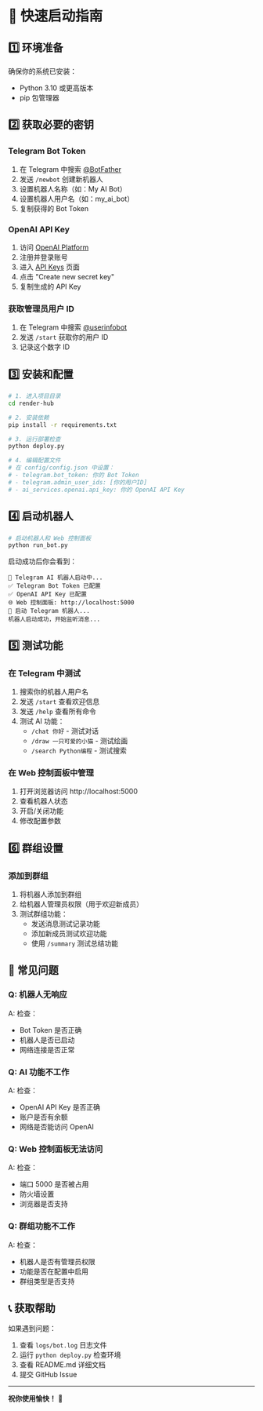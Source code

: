 # 🚀 快速启动指南

## 1️⃣ 环境准备

确保你的系统已安装：
- Python 3.10 或更高版本
- pip 包管理器

## 2️⃣ 获取必要的密钥

### Telegram Bot Token
1. 在 Telegram 中搜索 [@BotFather](https://t.me/botfather)
2. 发送 `/newbot` 创建新机器人
3. 设置机器人名称（如：My AI Bot）
4. 设置机器人用户名（如：my_ai_bot）
5. 复制获得的 Bot Token

### OpenAI API Key
1. 访问 [OpenAI Platform](https://platform.openai.com/)
2. 注册并登录账号
3. 进入 [API Keys](https://platform.openai.com/api-keys) 页面
4. 点击 "Create new secret key"
5. 复制生成的 API Key

### 获取管理员用户 ID
1. 在 Telegram 中搜索 [@userinfobot](https://t.me/userinfobot)
2. 发送 `/start` 获取你的用户 ID
3. 记录这个数字 ID

## 3️⃣ 安装和配置

```bash
# 1. 进入项目目录
cd render-hub

# 2. 安装依赖
pip install -r requirements.txt

# 3. 运行部署检查
python deploy.py

# 4. 编辑配置文件
# 在 config/config.json 中设置：
# - telegram.bot_token: 你的 Bot Token
# - telegram.admin_user_ids: [你的用户ID]
# - ai_services.openai.api_key: 你的 OpenAI API Key
```

## 4️⃣ 启动机器人

```bash
# 启动机器人和 Web 控制面板
python run_bot.py
```

启动成功后你会看到：
```
🤖 Telegram AI 机器人启动中...
✅ Telegram Bot Token 已配置
✅ OpenAI API Key 已配置
🌐 Web 控制面板: http://localhost:5000
🚀 启动 Telegram 机器人...
机器人启动成功，开始监听消息...
```

## 5️⃣ 测试功能

### 在 Telegram 中测试
1. 搜索你的机器人用户名
2. 发送 `/start` 查看欢迎信息
3. 发送 `/help` 查看所有命令
4. 测试 AI 功能：
   - `/chat 你好` - 测试对话
   - `/draw 一只可爱的小猫` - 测试绘画
   - `/search Python编程` - 测试搜索

### 在 Web 控制面板中管理
1. 打开浏览器访问 http://localhost:5000
2. 查看机器人状态
3. 开启/关闭功能
4. 修改配置参数

## 6️⃣ 群组设置

### 添加到群组
1. 将机器人添加到群组
2. 给机器人管理员权限（用于欢迎新成员）
3. 测试群组功能：
   - 发送消息测试记录功能
   - 添加新成员测试欢迎功能
   - 使用 `/summary` 测试总结功能

## 🔧 常见问题

### Q: 机器人无响应
A: 检查：
- Bot Token 是否正确
- 机器人是否已启动
- 网络连接是否正常

### Q: AI 功能不工作
A: 检查：
- OpenAI API Key 是否正确
- 账户是否有余额
- 网络是否能访问 OpenAI

### Q: Web 控制面板无法访问
A: 检查：
- 端口 5000 是否被占用
- 防火墙设置
- 浏览器是否支持

### Q: 群组功能不工作
A: 检查：
- 机器人是否有管理员权限
- 功能是否在配置中启用
- 群组类型是否支持

## 📞 获取帮助

如果遇到问题：
1. 查看 `logs/bot.log` 日志文件
2. 运行 `python deploy.py` 检查环境
3. 查看 README.md 详细文档
4. 提交 GitHub Issue

---

**祝你使用愉快！** 🎉